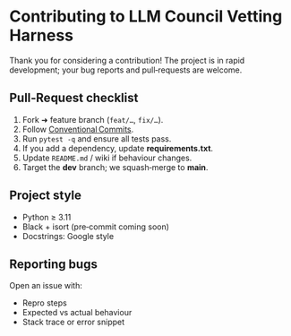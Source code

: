 # Contributing to LLM Council Vetting Harness

Thank you for considering a contribution! The project is in rapid development; your bug reports and pull‑requests are welcome.

## Pull‑Request checklist

1. Fork ➜ feature branch (`feat/…`, `fix/…`).
2. Follow [Conventional Commits](https://www.conventionalcommits.org/).
3. Run `pytest -q` and ensure all tests pass.
4. If you add a dependency, update **requirements.txt**.
5. Update `README.md` / wiki if behaviour changes.
6. Target the **dev** branch; we squash‑merge to **main**.

## Project style

* Python ≥ 3.11
* Black + isort (pre‑commit coming soon)
* Docstrings: Google style

## Reporting bugs

Open an issue with:

* Repro steps
* Expected vs actual behaviour
* Stack trace or error snippet